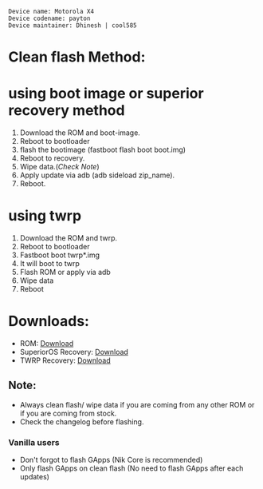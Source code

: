 ```
Device name: Motorola X4
Device codename: payton
Device maintainer: Dhinesh | cool585
```

# Clean flash Method:

# using boot image or superior recovery method
1. Download the ROM and boot-image.
2. Reboot to bootloader 
3. flash the bootimage (fastboot flash boot boot.img)
4. Reboot to recovery.
5. Wipe data.(*Check Note*)
6. Apply update via adb (adb sideload zip_name).
7. Reboot.

# using twrp

1. Download the ROM and twrp.
2. Reboot to bootloader
3. Fastboot boot twrp*.img
4. It will boot to twrp
5. Flash ROM or apply via adb
6. Wipe data
7. Reboot
# Downloads:

* ROM: [Download](https://sourceforge.net/projects/superioros/files/payton)
* SuperiorOS Recovery: [Download](https://sourceforge.net/projects/superioros/files/payton/bootimage)
* TWRP Recovery: [Download](https://osdn.net/projects/twrp-for-payton/releases/78130)

## Note:

* Always clean flash/ wipe data if you are coming from any other ROM or if you are coming from stock.
* Check the changelog before flashing.

### Vanilla users
* Don't forgot to flash GApps (Nik Core is recommended)
* Only flash GApps on clean flash (No need to flash GApps after each updates)
